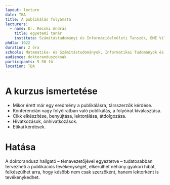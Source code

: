 ```yaml
---
layout: lecture
date: TBA
title: A publikálás folyamata
lecturers:
  - name: Dr. Recski András 
    title: egyetemi tanár
    institute: Számítástudományi és Információelméleti Tanszék, BME Villamosmérnöki és Informatikai Kar
phdla: 1022
duration: 2 óra
schools: Matematika- és Számítástudományok, Informatikai Tudományok és Villamosmérnöki Tudományok
audience: doktoranduszoknak
participants: 5–30 fő 
location: TBA
---
```


# A kurzus ismertetése

* Mikor érett már egy eredmény a publikálásra, társszerzők kérdése.
* Konferencián vagy folyóiratban való publikálás, a folyóirat kiválasztása.
* Cikk elkészítése, benyújtása, lektorálása, átdolgozása.
* Hivatkozások, önhivatkozások.
* Etikai kérdések.

# Hatása

A doktorandusz hallgató – témavezetőjével egyeztetve – tudatosabban tervezheti a publikációs tevékenységét, elkerülhet néhány gyakori hibát, felkészülhet arra, hogy később nem csak szerzőként, hanem lektorként is tevékenykedhet.
